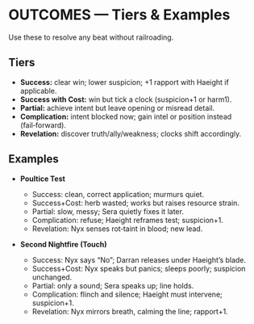 # OUTCOMES — Tiers & Examples

Use these to resolve any beat without railroading.

## Tiers
- **Success:** clear win; lower suspicion; +1 rapport with Haeight if applicable.
- **Success with Cost:** win but tick a clock (suspicion+1 or harm1).
- **Partial:** achieve intent but leave opening or misread detail.
- **Complication:** intent blocked now; gain intel or position instead (fail‑forward).
- **Revelation:** discover truth/ally/weakness; clocks shift accordingly.

## Examples
- **Poultice Test**
  - Success: clean, correct application; murmurs quiet.
  - Success+Cost: herb wasted; works but raises resource strain.
  - Partial: slow, messy; Sera quietly fixes it later.
  - Complication: refuse; Haeight reframes test; suspicion+1.
  - Revelation: Nyx senses rot‑taint in blood; new lead.

- **Second Nightfire (Touch)**
  - Success: Nyx says “No”; Darran releases under Haeight’s blade.
  - Success+Cost: Nyx speaks but panics; sleeps poorly; suspicion unchanged.
  - Partial: only a sound; Sera speaks up; line holds.
  - Complication: flinch and silence; Haeight must intervene; suspicion+1.
  - Revelation: Nyx mirrors breath, calming the line; rapport+1.
